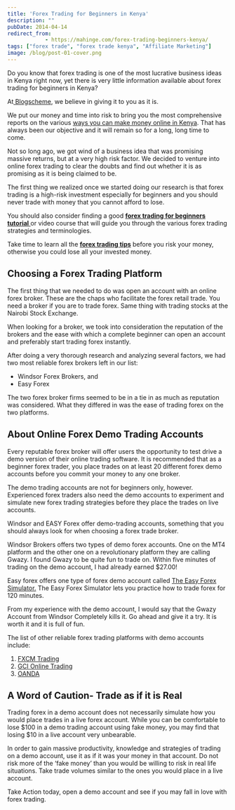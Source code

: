 ```yaml
---
title: 'Forex Trading for Beginners in Kenya'
description: ""
pubDate: 2014-04-14
redirect_from:
            - https://mahinge.com/forex-trading-beginners-kenya/
tags: ["forex trade", "forex trade kenya", "Affiliate Marketing"]
image: /blog/post-01-cover.png
---
```

Do you know that forex trading is one of the most lucrative business ideas in Kenya right now, yet there is very little information available about forex trading for beginners in Kenya?

At[ Blogscheme](https://mahinge.com/ "Blogscheme"), we believe in giving it to you as it is.

We put our money and time into risk to bring you the most comprehensive reports on the various [ways you can make money online in Kenya](https://mahinge.com/ "make money online"). That has always been our objective and it will remain so for a long, long time to come.

Not so long ago, we got wind of a business idea that was promising massive returns, but at a very high risk factor. We decided to venture into online forex trading to clear the doubts and find out whether it is as promising as it is being claimed to be.

The first thing we realized once we started doing our research is that forex trading is a high-risk investment especially for beginners and you should never trade with money that you cannot afford to lose.

You should also consider finding a good [**forex trading for beginners tutorial** ](https://mahinge.com/forex-trading-kenya/ "beginners forex trading guide")or video course that will guide you through the various forex trading strategies and terminologies.

Take time to learn all the [**forex trading tips**](https://mahinge.com/forex-trading-kenya-8-incredible-strategies-day-traders/ "forex trading") before you risk your money, otherwise you could lose all your invested money.

## Choosing a Forex Trading Platform

The first thing that we needed to do was open an account with an online forex broker. These are the chaps who facilitate the forex retail trade. You need a broker if you are to trade forex. Same thing with trading stocks at the Nairobi Stock Exchange.

When looking for a broker, we took into consideration the reputation of the brokers and the ease with which a complete beginner can open an account and preferably start trading forex instantly.

After doing a very thorough research and analyzing several factors, we had two most reliable forex brokers left in our list:

- Windsor Forex Brokers, and
- Easy Forex

The two forex broker firms seemed to be in a tie in as much as reputation was considered. What they differed in was the ease of trading forex on the two platforms.

## About Online Forex Demo Trading Accounts

Every reputable forex broker will offer users the opportunity to test drive a demo version of their online trading software. It is recommended that as a beginner forex trader, you place trades on at least 20 different forex demo accounts before you commit your money to any one broker.

The demo trading accounts are not for beginners only, however. Experienced forex traders also need the demo accounts to experiment and simulate new forex trading strategies before they place the trades on live accounts.

Windsor and EASY Forex offer demo-trading accounts, something that you should always look for when choosing a forex trade broker.

Windsor Brokers offers two types of demo forex accounts. One on the MT4 platform and the other one on a revolutionary platform they are calling Gwazy. I found Gwazy to be quite fun to trade on. Within five minutes of trading on the demo account, I had already earned \$27.00!

Easy forex offers one type of forex demo account called [The Easy Forex Simulator.](https://mahinge.com/wp-content/uploads/2014/04/tradesimulator) The Easy Forex Simulator lets you practice how to trade forex for 120 minutes.

From my experience with the demo account, I would say that the Gwazy Account from Windsor Completely kills it. Go ahead and give it a try. It is worth it and it is full of fun.

The list of other reliable forex trading platforms with demo accounts include:

1.  [FXCM Trading](http://www.fxcm.com/forex-trading-demo/)
2.  [GCI Online Trading](https://mahinge.com/wp-content/uploads/2014/04/open-demo-account)
3.  [OANDA](https://mahinge.com/wp-content/uploads/2014/04/demo)

## A Word of Caution- Trade as if it is Real

Trading forex in a demo account does not necessarily simulate how you would place trades in a live forex account. While you can be comfortable to lose $100 in a demo trading account using fake money, you may find that losing $10 in a live account very unbearable.

In order to gain massive productivity, knowledge and strategies of trading on a demo account, use it as if it was your money in that account. Do not risk more of the ‘fake money’ than you would be willing to risk in real life situations. Take trade volumes similar to the ones you would place in a live account.

Take Action today, open a demo account and see if you may fall in love with forex trading.
